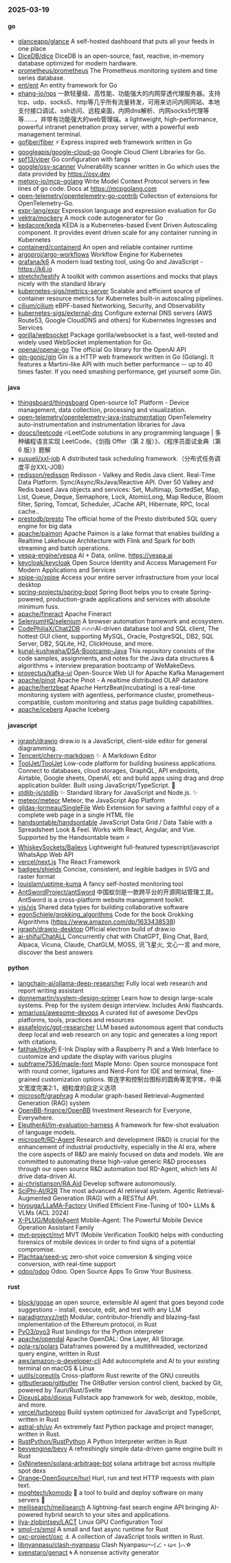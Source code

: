 ### 2025-03-19

#### go
* [glanceapp/glance](https://github.com/glanceapp/glance) A self-hosted dashboard that puts all your feeds in one place
* [DiceDB/dice](https://github.com/DiceDB/dice) DiceDB is an open-source, fast, reactive, in-memory database optimized for modern hardware.
* [prometheus/prometheus](https://github.com/prometheus/prometheus) The Prometheus monitoring system and time series database.
* [ent/ent](https://github.com/ent/ent) An entity framework for Go
* [ehang-io/nps](https://github.com/ehang-io/nps) 一款轻量级、高性能、功能强大的内网穿透代理服务器。支持tcp、udp、socks5、http等几乎所有流量转发，可用来访问内网网站、本地支付接口调试、ssh访问、远程桌面，内网dns解析、内网socks5代理等等……，并带有功能强大的web管理端。a lightweight, high-performance, powerful intranet penetration proxy server, with a powerful web management terminal.
* [gofiber/fiber](https://github.com/gofiber/fiber) ⚡️ Express inspired web framework written in Go
* [googleapis/google-cloud-go](https://github.com/googleapis/google-cloud-go) Google Cloud Client Libraries for Go.
* [spf13/viper](https://github.com/spf13/viper) Go configuration with fangs
* [google/osv-scanner](https://github.com/google/osv-scanner) Vulnerability scanner written in Go which uses the data provided by https://osv.dev
* [metoro-io/mcp-golang](https://github.com/metoro-io/mcp-golang) Write Model Context Protocol servers in few lines of go code. Docs at https://mcpgolang.com
* [open-telemetry/opentelemetry-go-contrib](https://github.com/open-telemetry/opentelemetry-go-contrib) Collection of extensions for OpenTelemetry-Go.
* [expr-lang/expr](https://github.com/expr-lang/expr) Expression language and expression evaluation for Go
* [vektra/mockery](https://github.com/vektra/mockery) A mock code autogenerator for Go
* [kedacore/keda](https://github.com/kedacore/keda) KEDA is a Kubernetes-based Event Driven Autoscaling component. It provides event driven scale for any container running in Kubernetes
* [containerd/containerd](https://github.com/containerd/containerd) An open and reliable container runtime
* [argoproj/argo-workflows](https://github.com/argoproj/argo-workflows) Workflow Engine for Kubernetes
* [grafana/k6](https://github.com/grafana/k6) A modern load testing tool, using Go and JavaScript - https://k6.io
* [stretchr/testify](https://github.com/stretchr/testify) A toolkit with common assertions and mocks that plays nicely with the standard library
* [kubernetes-sigs/metrics-server](https://github.com/kubernetes-sigs/metrics-server) Scalable and efficient source of container resource metrics for Kubernetes built-in autoscaling pipelines.
* [cilium/cilium](https://github.com/cilium/cilium) eBPF-based Networking, Security, and Observability
* [kubernetes-sigs/external-dns](https://github.com/kubernetes-sigs/external-dns) Configure external DNS servers (AWS Route53, Google CloudDNS and others) for Kubernetes Ingresses and Services
* [gorilla/websocket](https://github.com/gorilla/websocket) Package gorilla/websocket is a fast, well-tested and widely used WebSocket implementation for Go.
* [openai/openai-go](https://github.com/openai/openai-go) The official Go library for the OpenAI API
* [gin-gonic/gin](https://github.com/gin-gonic/gin) Gin is a HTTP web framework written in Go (Golang). It features a Martini-like API with much better performance -- up to 40 times faster. If you need smashing performance, get yourself some Gin.

#### java
* [thingsboard/thingsboard](https://github.com/thingsboard/thingsboard) Open-source IoT Platform - Device management, data collection, processing and visualization.
* [open-telemetry/opentelemetry-java-instrumentation](https://github.com/open-telemetry/opentelemetry-java-instrumentation) OpenTelemetry auto-instrumentation and instrumentation libraries for Java
* [doocs/leetcode](https://github.com/doocs/leetcode) 🔥LeetCode solutions in any programming language | 多种编程语言实现 LeetCode、《剑指 Offer（第 2 版）》、《程序员面试金典（第 6 版）》题解
* [xuxueli/xxl-job](https://github.com/xuxueli/xxl-job) A distributed task scheduling framework.（分布式任务调度平台XXL-JOB）
* [redisson/redisson](https://github.com/redisson/redisson) Redisson - Valkey and Redis Java client. Real-Time Data Platform. Sync/Async/RxJava/Reactive API. Over 50 Valkey and Redis based Java objects and services: Set, Multimap, SortedSet, Map, List, Queue, Deque, Semaphore, Lock, AtomicLong, Map Reduce, Bloom filter, Spring, Tomcat, Scheduler, JCache API, Hibernate, RPC, local cache..
* [prestodb/presto](https://github.com/prestodb/presto) The official home of the Presto distributed SQL query engine for big data
* [apache/paimon](https://github.com/apache/paimon) Apache Paimon is a lake format that enables building a Realtime Lakehouse Architecture with Flink and Spark for both streaming and batch operations.
* [vespa-engine/vespa](https://github.com/vespa-engine/vespa) AI + Data, online. https://vespa.ai
* [keycloak/keycloak](https://github.com/keycloak/keycloak) Open Source Identity and Access Management For Modern Applications and Services
* [xpipe-io/xpipe](https://github.com/xpipe-io/xpipe) Access your entire server infrastructure from your local desktop
* [spring-projects/spring-boot](https://github.com/spring-projects/spring-boot) Spring Boot helps you to create Spring-powered, production-grade applications and services with absolute minimum fuss.
* [apache/fineract](https://github.com/apache/fineract) Apache Fineract
* [SeleniumHQ/selenium](https://github.com/SeleniumHQ/selenium) A browser automation framework and ecosystem.
* [CodePhiliaX/Chat2DB](https://github.com/CodePhiliaX/Chat2DB) 🔥🔥🔥AI-driven database tool and SQL client, The hottest GUI client, supporting MySQL, Oracle, PostgreSQL, DB2, SQL Server, DB2, SQLite, H2, ClickHouse, and more.
* [kunal-kushwaha/DSA-Bootcamp-Java](https://github.com/kunal-kushwaha/DSA-Bootcamp-Java) This repository consists of the code samples, assignments, and notes for the Java data structures & algorithms + interview preparation bootcamp of WeMakeDevs.
* [provectus/kafka-ui](https://github.com/provectus/kafka-ui) Open-Source Web UI for Apache Kafka Management
* [apache/pinot](https://github.com/apache/pinot) Apache Pinot - A realtime distributed OLAP datastore
* [apache/hertzbeat](https://github.com/apache/hertzbeat) Apache HertzBeat(incubating) is a real-time monitoring system with agentless, performance cluster, prometheus-compatible, custom monitoring and status page building capabilities.
* [apache/iceberg](https://github.com/apache/iceberg) Apache Iceberg

#### javascript
* [jgraph/drawio](https://github.com/jgraph/drawio) draw.io is a JavaScript, client-side editor for general diagramming.
* [Tencent/cherry-markdown](https://github.com/Tencent/cherry-markdown) ✨ A Markdown Editor
* [ToolJet/ToolJet](https://github.com/ToolJet/ToolJet) Low-code platform for building business applications. Connect to databases, cloud storages, GraphQL, API endpoints, Airtable, Google sheets, OpenAI, etc and build apps using drag and drop application builder. Built using JavaScript/TypeScript. 🚀
* [stdlib-js/stdlib](https://github.com/stdlib-js/stdlib) ✨ Standard library for JavaScript and Node.js. ✨
* [meteor/meteor](https://github.com/meteor/meteor) Meteor, the JavaScript App Platform
* [gildas-lormeau/SingleFile](https://github.com/gildas-lormeau/SingleFile) Web Extension for saving a faithful copy of a complete web page in a single HTML file
* [handsontable/handsontable](https://github.com/handsontable/handsontable) JavaScript Data Grid / Data Table with a Spreadsheet Look & Feel. Works with React, Angular, and Vue. Supported by the Handsontable team ⚡
* [WhiskeySockets/Baileys](https://github.com/WhiskeySockets/Baileys) Lightweight full-featured typescript/javascript WhatsApp Web API
* [vercel/next.js](https://github.com/vercel/next.js) The React Framework
* [badges/shields](https://github.com/badges/shields) Concise, consistent, and legible badges in SVG and raster format
* [louislam/uptime-kuma](https://github.com/louislam/uptime-kuma) A fancy self-hosted monitoring tool
* [AntSwordProject/antSword](https://github.com/AntSwordProject/antSword) 中国蚁剑是一款跨平台的开源网站管理工具。AntSword is a cross-platform website management toolkit.
* [yjs/yjs](https://github.com/yjs/yjs) Shared data types for building collaborative software
* [egonSchiele/grokking_algorithms](https://github.com/egonSchiele/grokking_algorithms) Code for the book Grokking Algorithms (https://www.amazon.com/dp/1633438538)
* [jgraph/drawio-desktop](https://github.com/jgraph/drawio-desktop) Official electron build of draw.io
* [ai-shifu/ChatALL](https://github.com/ai-shifu/ChatALL) Concurrently chat with ChatGPT, Bing Chat, Bard, Alpaca, Vicuna, Claude, ChatGLM, MOSS, 讯飞星火, 文心一言 and more, discover the best answers

#### python
* [langchain-ai/ollama-deep-researcher](https://github.com/langchain-ai/ollama-deep-researcher) Fully local web research and report writing assistant
* [donnemartin/system-design-primer](https://github.com/donnemartin/system-design-primer) Learn how to design large-scale systems. Prep for the system design interview. Includes Anki flashcards.
* [wmariuss/awesome-devops](https://github.com/wmariuss/awesome-devops) A curated list of awesome DevOps platforms, tools, practices and resources
* [assafelovic/gpt-researcher](https://github.com/assafelovic/gpt-researcher) LLM based autonomous agent that conducts deep local and web research on any topic and generates a long report with citations.
* [fatihak/InkyPi](https://github.com/fatihak/InkyPi) E-Ink Display with a Raspberry Pi and a Web Interface to customize and update the display with various plugins
* [subframe7536/maple-font](https://github.com/subframe7536/maple-font) Maple Mono: Open source monospace font with round corner, ligatures and Nerd-Font for IDE and terminal, fine-grained customization options. 带连字和控制台图标的圆角等宽字体，中英文宽度完美2:1，细粒度的自定义选项
* [microsoft/graphrag](https://github.com/microsoft/graphrag) A modular graph-based Retrieval-Augmented Generation (RAG) system
* [OpenBB-finance/OpenBB](https://github.com/OpenBB-finance/OpenBB) Investment Research for Everyone, Everywhere.
* [EleutherAI/lm-evaluation-harness](https://github.com/EleutherAI/lm-evaluation-harness) A framework for few-shot evaluation of language models.
* [microsoft/RD-Agent](https://github.com/microsoft/RD-Agent) Research and development (R&D) is crucial for the enhancement of industrial productivity, especially in the AI era, where the core aspects of R&D are mainly focused on data and models. We are committed to automating these high-value generic R&D processes through our open source R&D automation tool RD-Agent, which lets AI drive data-driven AI.
* [ai-christianson/RA.Aid](https://github.com/ai-christianson/RA.Aid) Develop software autonomously.
* [SciPhi-AI/R2R](https://github.com/SciPhi-AI/R2R) The most advanced AI retrieval system. Agentic Retrieval-Augmented Generation (RAG) with a RESTful API.
* [hiyouga/LLaMA-Factory](https://github.com/hiyouga/LLaMA-Factory) Unified Efficient Fine-Tuning of 100+ LLMs & VLMs (ACL 2024)
* [X-PLUG/MobileAgent](https://github.com/X-PLUG/MobileAgent) Mobile-Agent: The Powerful Mobile Device Operation Assistant Family
* [mvt-project/mvt](https://github.com/mvt-project/mvt) MVT (Mobile Verification Toolkit) helps with conducting forensics of mobile devices in order to find signs of a potential compromise.
* [Plachtaa/seed-vc](https://github.com/Plachtaa/seed-vc) zero-shot voice conversion & singing voice conversion, with real-time support
* [odoo/odoo](https://github.com/odoo/odoo) Odoo. Open Source Apps To Grow Your Business.

#### rust
* [block/goose](https://github.com/block/goose) an open source, extensible AI agent that goes beyond code suggestions - install, execute, edit, and test with any LLM
* [paradigmxyz/reth](https://github.com/paradigmxyz/reth) Modular, contributor-friendly and blazing-fast implementation of the Ethereum protocol, in Rust
* [PyO3/pyo3](https://github.com/PyO3/pyo3) Rust bindings for the Python interpreter
* [apache/opendal](https://github.com/apache/opendal) Apache OpenDAL: One Layer, All Storage.
* [pola-rs/polars](https://github.com/pola-rs/polars) Dataframes powered by a multithreaded, vectorized query engine, written in Rust
* [aws/amazon-q-developer-cli](https://github.com/aws/amazon-q-developer-cli) Add autocomplete and AI to your existing terminal on macOS & Linux
* [uutils/coreutils](https://github.com/uutils/coreutils) Cross-platform Rust rewrite of the GNU coreutils
* [gitbutlerapp/gitbutler](https://github.com/gitbutlerapp/gitbutler) The GitButler version control client, backed by Git, powered by Tauri/Rust/Svelte
* [DioxusLabs/dioxus](https://github.com/DioxusLabs/dioxus) Fullstack app framework for web, desktop, mobile, and more.
* [vercel/turborepo](https://github.com/vercel/turborepo) Build system optimized for JavaScript and TypeScript, written in Rust
* [astral-sh/uv](https://github.com/astral-sh/uv) An extremely fast Python package and project manager, written in Rust.
* [RustPython/RustPython](https://github.com/RustPython/RustPython) A Python Interpreter written in Rust
* [bevyengine/bevy](https://github.com/bevyengine/bevy) A refreshingly simple data-driven game engine built in Rust
* [0xNineteen/solana-arbitrage-bot](https://github.com/0xNineteen/solana-arbitrage-bot) solana arbitrage bot across multiple spot dexs
* [Orange-OpenSource/hurl](https://github.com/Orange-OpenSource/hurl) Hurl, run and test HTTP requests with plain text.
* [moghtech/komodo](https://github.com/moghtech/komodo) 🦎 a tool to build and deploy software on many servers 🦎
* [meilisearch/meilisearch](https://github.com/meilisearch/meilisearch) A lightning-fast search engine API bringing AI-powered hybrid search to your sites and applications.
* [ilya-zlobintsev/LACT](https://github.com/ilya-zlobintsev/LACT) Linux GPU Configuration Tool
* [smol-rs/smol](https://github.com/smol-rs/smol) A small and fast async runtime for Rust
* [oxc-project/oxc](https://github.com/oxc-project/oxc) ⚓ A collection of JavaScript tools written in Rust.
* [libnyanpasu/clash-nyanpasu](https://github.com/libnyanpasu/clash-nyanpasu) Clash Nyanpasu～(∠・ω< )⌒☆​
* [svenstaro/genact](https://github.com/svenstaro/genact) 🌀 A nonsense activity generator
